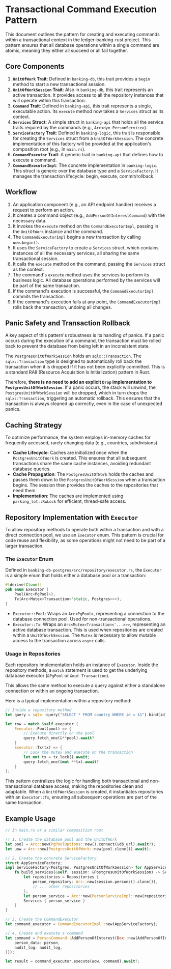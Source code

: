 # Transactional Command Execution Pattern

This document outlines the pattern for creating and executing commands within a transactional context in the ledger-banking-rust project. This pattern ensures that all database operations within a single command are atomic, meaning they either all succeed or all fail together.

## Core Components

1.  **`UnitOfWork` Trait**: Defined in `banking-db`, this trait provides a `begin` method to start a new transactional session.
2.  **`UnitOfWorkSession` Trait**: Also in `banking-db`, this trait represents an active transaction. It provides access to all the repository instances that will operate within this transaction.
3.  **`Command` Trait**: Defined in `banking-api`, this trait represents a single, executable action. Its `execute` method now takes a `Services` struct as its context.
4.  **`Services` Struct**: A simple struct in `banking-api` that holds all the service traits required by the commands (e.g., `Arc<dyn PersonService>`).
5.  **`ServiceFactory` Trait**: Defined in `banking-logic`, this trait is responsible for creating the `Services` struct from a `UnitOfWorkSession`. The concrete implementation of this factory will be provided at the application's composition root (e.g., in `main.rs`).
6.  **`CommandExecutor` Trait**: A generic trait in `banking-api` that defines how to execute a command.
7.  **`CommandExecutorImpl`**: The concrete implementation in `banking-logic`. This struct is generic over the database type and a `ServiceFactory`. It manages the transaction lifecycle: begin, execute, commit/rollback.

## Workflow

1.  An application component (e.g., an API endpoint handler) receives a request to perform an action.
2.  It creates a command object (e.g., `AddPersonOfInterestCommand`) with the necessary data.
3.  It invokes the `execute` method on the `CommandExecutorImpl`, passing in the `UnitOfWork` instance and the command.
4.  The `CommandExecutorImpl` begins a new transaction by calling `uow.begin()`.
5.  It uses the `ServiceFactory` to create a `Services` struct, which contains instances of all the necessary services, all sharing the same transactional session.
6.  It calls the `execute` method on the command, passing the `Services` struct as the context.
7.  The command's `execute` method uses the services to perform its business logic. All database operations performed by the services will be part of the same transaction.
8.  If the command's execution is successful, the `CommandExecutorImpl` commits the transaction.
9.  If the command's execution fails at any point, the `CommandExecutorImpl` rolls back the transaction, undoing all changes.

## Panic Safety and Transaction Rollback

A key aspect of this pattern's robustness is its handling of panics. If a panic occurs during the execution of a command, the transaction must be rolled back to prevent the database from being left in an inconsistent state.

The `PostgresUnitOfWorkSession` holds an `sqlx::Transaction`. The `sqlx::Transaction` type is designed to automatically roll back the transaction when it is dropped if it has not been explicitly committed. This is a standard RAII (Resource Acquisition Is Initialization) pattern in Rust.

Therefore, **there is no need to add an explicit `Drop` implementation to `PostgresUnitOfWorkSession`**. If a panic occurs, the stack will unwind, the `PostgresUnitOfWorkSession` will be dropped, which in turn drops the `sqlx::Transaction`, triggering an automatic rollback. This ensures that the transaction is always cleaned up correctly, even in the case of unexpected panics.


## Caching Strategy

To optimize performance, the system employs in-memory caches for frequently accessed, rarely changing data (e.g., countries, subdivisions).

-   **Cache Lifecycle**: Caches are initialized once when the `PostgresUnitOfWork` is created. This ensures that all subsequent transactions share the same cache instances, avoiding redundant database queries.
-   **Cache Propagation**: The `PostgresUnitOfWork` holds the caches and passes them down to the `PostgresUnitOfWorkSession` when a transaction begins. The session then provides the caches to the repositories that need them.
-   **Implementation**: The caches are implemented using `parking_lot::RwLock` for efficient, thread-safe access.

## Repository Implementation with `Executor`

To allow repository methods to operate both within a transaction and with a direct connection pool, we use an `Executor` enum. This pattern is crucial for code reuse and flexibility, as some operations might not need to be part of a larger transaction.

### The `Executor` Enum

Defined in `banking-db-postgres/src/repository/executor.rs`, the `Executor` is a simple enum that holds either a database pool or a transaction:

```rust
#[derive(Clone)]
pub enum Executor {
    Pool(Arc<PgPool>),
    Tx(Arc<Mutex<Transaction<'static, Postgres>>>),
}
```

-   `Executor::Pool`: Wraps an `Arc<PgPool>`, representing a connection to the database connection pool. Used for non-transactional operations.
-   `Executor::Tx`: Wraps an `Arc<Mutex<Transaction<'...>>>`, representing an active database transaction. This is used when repositories are created within a `UnitOfWorkSession`. The `Mutex` is necessary to allow mutable access to the transaction across `async` calls.

### Usage in Repositories

Each repository implementation holds an instance of `Executor`. Inside the repository methods, a `match` statement is used to get the underlying database executor (`&PgPool` or `&mut Transaction`).

This allows the same method to execute a query against either a standalone connection or within an ongoing transaction.

Here is a typical implementation within a repository method:

```rust
// Inside a repository method
let query = sqlx::query("SELECT * FROM country WHERE id = $1").bind(id);

let row = match &self.executor {
    Executor::Pool(pool) => {
        // Execute directly on the pool
        query.fetch_one(&**pool).await?
    }
    Executor::Tx(tx) => {
        // Lock the mutex and execute on the transaction
        let mut tx = tx.lock().await;
        query.fetch_one(&mut **tx).await?
    }
};
```

This pattern centralizes the logic for handling both transactional and non-transactional database access, making the repositories clean and adaptable. When a `UnitOfWorkSession` is created, it instantiates repositories with an `Executor::Tx`, ensuring all subsequent operations are part of the same transaction.
## Example Usage

```rust
// In main.rs or a similar composition root

// 1. Create the database pool and the UnitOfWork
let pool = Arc::new(PgPoolOptions::new().connect(&db_url).await?);
let uow = Arc::new(PostgresUnitOfWork::new(pool.clone()).await);

// 2. Create the concrete ServiceFactory
struct AppServiceFactory;
impl ServiceFactory<Postgres, PostgresUnitOfWorkSession> for AppServiceFactory {
    fn build_services(&self, session: &PostgresUnitOfWorkSession) -> Services {
        let repositories = Repositories {
            person_repository: Arc::new(session.persons().clone()),
            // ... other repositories
        };
        let person_service = Arc::new(PersonServiceImpl::new(repositories));
        Services { person_service }
    }
}

// 3. Create the CommandExecutor
let command_executor = CommandExecutorImpl::new(AppServiceFactory);

// 4. Create and execute a command
let command = PersonCommand::AddPersonOfInterest(Box::new(AddPersonOfInterestCommand {
    person_data: person,
    audit_log: audit_log,
}));

let result = command_executor.execute(uow, command).await?;